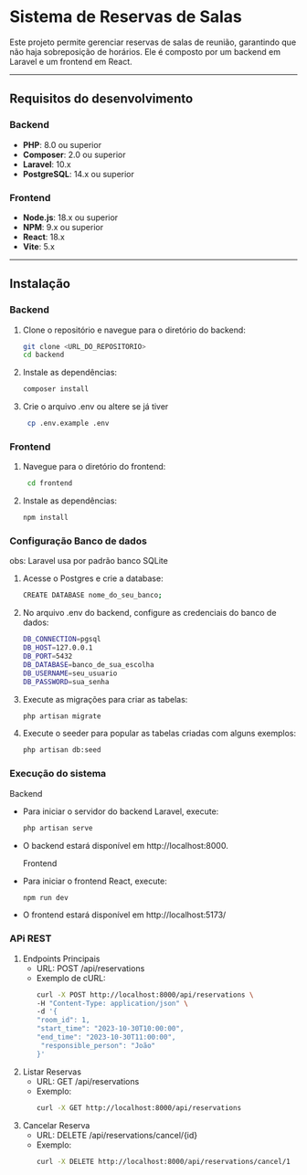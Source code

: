 # Sistema de Reservas de Salas

Este projeto permite gerenciar reservas de salas de reunião, garantindo que não haja sobreposição de horários. Ele é composto por um backend em Laravel e um frontend em React.

---

## Requisitos do desenvolvimento

### Backend
- **PHP**: 8.0 ou superior
- **Composer**: 2.0 ou superior
- **Laravel**: 10.x
- **PostgreSQL**: 14.x ou superior

### Frontend
- **Node.js**: 18.x ou superior
- **NPM**: 9.x ou superior
- **React**: 18.x
- **Vite**: 5.x

---

## Instalação

### Backend

1. Clone o repositório e navegue para o diretório do backend:
   ```bash
   git clone <URL_DO_REPOSITORIO>
   cd backend

2. Instale as dependências:
     ```bash
     composer install

3. Crie o arquivo .env ou altere se já tiver
    ```bash
     cp .env.example .env

  ### Frontend
1. Navegue para o diretório do frontend:
   ```bash
    cd frontend

2. Instale as dependências:
    ```bash
    npm install

### Configuração Banco de dados

  obs: Laravel usa por padrão banco SQLite

1. Acesse o Postgres e crie a database:
    ```bash
   CREATE DATABASE nome_do_seu_banco;

2. No arquivo .env do backend, configure as credenciais do banco de dados:
    ```bash
    DB_CONNECTION=pgsql
    DB_HOST=127.0.0.1
    DB_PORT=5432
    DB_DATABASE=banco_de_sua_escolha
    DB_USERNAME=seu_usuario
    DB_PASSWORD=sua_senha

3. Execute as migrações para criar as tabelas:
    ```bash
    php artisan migrate

4.  Execute o seeder para popular as tabelas criadas com alguns exemplos:
     ```bash
     php artisan db:seed

### Execução do sistema
  Backend
- Para iniciar o servidor do backend Laravel, execute:
  ```bash
  php artisan serve
- O backend estará disponível em http://localhost:8000.

  Frontend
- Para iniciar o frontend React, execute:
  ```bash
  npm run dev
- O frontend estará disponível em http://localhost:5173/

### APi REST
1. Endpoints Principais
   - URL: POST /api/reservations
   - Exemplo de cURL:
     ```bash
     curl -X POST http://localhost:8000/api/reservations \
     -H "Content-Type: application/json" \
     -d '{
     "room_id": 1,
     "start_time": "2023-10-30T10:00:00",
     "end_time": "2023-10-30T11:00:00",
      "responsible_person": "João"
     }'

2. Listar Reservas
   - URL: GET /api/reservations
   - Exemplo:
     ```bash
     curl -X GET http://localhost:8000/api/reservations

3. Cancelar Reserva
   - URL: DELETE /api/reservations/cancel/{id}
   - Exemplo:
     ```bash
     curl -X DELETE http://localhost:8000/api/reservations/cancel/1
